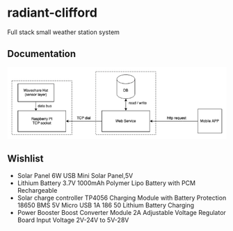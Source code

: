 # radiant-clifford
Full stack small weather station system

## Documentation

![Architecture](/doc/arch.png?raw=true "Solution Architecture")


## Wishlist

- Solar Panel 6W USB Mini Solar Panel,5V 
- Lithium Battery 3.7V 1000mAh Polymer Lipo Battery with PCM Rechargeable
- Solar charge controller TP4056 Charging Module with Battery Protection 18650 BMS 5V Micro USB 1A 186 50 Lithium Battery Charging 
- Power Booster Boost Converter Module 2A Adjustable Voltage Regulator Board Input Voltage 2V-24V to 5V-28V 